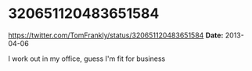 # 320651120483651584
https://twitter.com/TomFrankly/status/320651120483651584
**Date:** 2013-04-06

I work out in my office, guess I'm fit for business
